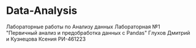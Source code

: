 # Data-Analysis
Лабораторные работы по Анализу данных
Лабораторная №1 "Первичный анализ и предобработка данных с Pandas"
Глухов Дмитрий и Кузнецова Ксения РИ-461223
